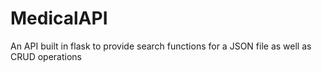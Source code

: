 # MedicalAPI
An API built in flask to provide search functions for a JSON file as well as CRUD operations
